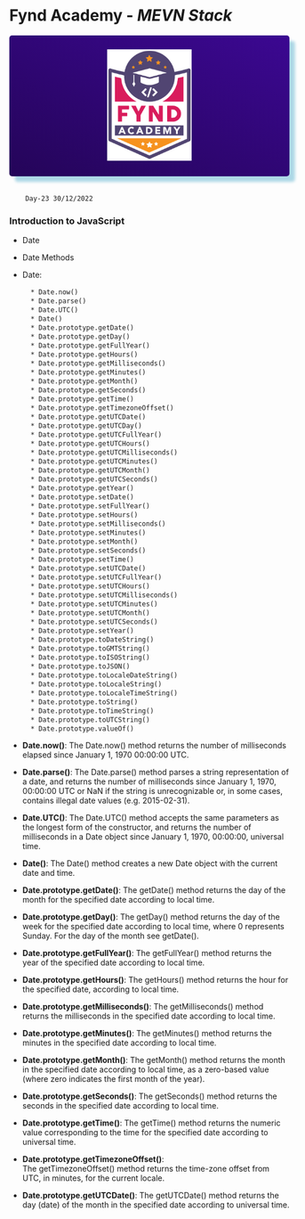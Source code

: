 # Fynd Academy - _MEVN Stack_

<center>

<div style="padding:25px 0 25px 0 ;background: linear-gradient(25deg, #000000, #5d0ce4);background-size: 400% 400%;color:#fff;border-radius:5px;box-shadow: 10px 10px 5px lightblue;">

<img style="background:transparent" src="../assets/6037ed523cde7f1958341705_logo-removebg-preview.png" height="200"/>


</div>
</center>
<br/>

        Day-23 30/12/2022


### Introduction to JavaScript 

* Date
* Date Methods

* Date:
        
        * Date.now()
        * Date.parse()
        * Date.UTC()
        * Date()
        * Date.prototype.getDate()
        * Date.prototype.getDay()
        * Date.prototype.getFullYear()
        * Date.prototype.getHours()
        * Date.prototype.getMilliseconds()
        * Date.prototype.getMinutes()
        * Date.prototype.getMonth()
        * Date.prototype.getSeconds()
        * Date.prototype.getTime()
        * Date.prototype.getTimezoneOffset()
        * Date.prototype.getUTCDate()
        * Date.prototype.getUTCDay()
        * Date.prototype.getUTCFullYear()
        * Date.prototype.getUTCHours()
        * Date.prototype.getUTCMilliseconds()
        * Date.prototype.getUTCMinutes()
        * Date.prototype.getUTCMonth()
        * Date.prototype.getUTCSeconds()
        * Date.prototype.getYear()
        * Date.prototype.setDate()
        * Date.prototype.setFullYear()
        * Date.prototype.setHours()
        * Date.prototype.setMilliseconds()
        * Date.prototype.setMinutes()
        * Date.prototype.setMonth()
        * Date.prototype.setSeconds()
        * Date.prototype.setTime()
        * Date.prototype.setUTCDate()
        * Date.prototype.setUTCFullYear()
        * Date.prototype.setUTCHours()
        * Date.prototype.setUTCMilliseconds()
        * Date.prototype.setUTCMinutes()
        * Date.prototype.setUTCMonth()
        * Date.prototype.setUTCSeconds()
        * Date.prototype.setYear()
        * Date.prototype.toDateString()
        * Date.prototype.toGMTString()
        * Date.prototype.toISOString()
        * Date.prototype.toJSON()
        * Date.prototype.toLocaleDateString()
        * Date.prototype.toLocaleString()
        * Date.prototype.toLocaleTimeString()
        * Date.prototype.toString()
        * Date.prototype.toTimeString()
        * Date.prototype.toUTCString()
        * Date.prototype.valueOf()

* **Date.now()**:
         The Date.now() method returns the number of milliseconds elapsed since January 1, 1970 00:00:00 UTC.

* **Date.parse()**:
        The Date.parse() method parses a string representation of a date, and returns the number of milliseconds since January 1, 1970, 00:00:00 UTC or NaN if the string is unrecognizable or, in some cases, contains illegal date values (e.g. 2015-02-31).

* **Date.UTC()**:
        The Date.UTC() method accepts the same parameters as the longest form of the constructor, and returns the number of milliseconds in a Date object since January 1, 1970, 00:00:00, universal time.

* **Date()**:
        The Date() method creates a new Date object with the current date and time.

* **Date.prototype.getDate()**:
        The getDate() method returns the day of the month for the specified date according to local time.

* **Date.prototype.getDay()**:
        The getDay() method returns the day of the week for the specified date according to local time, where 0 represents Sunday. For the day of the month see getDate().

* **Date.prototype.getFullYear()**:
        The getFullYear() method returns the year of the specified date according to local time.

* **Date.prototype.getHours()**:
        The getHours() method returns the hour for the specified date, according to local time.

* **Date.prototype.getMilliseconds()**:
        The getMilliseconds() method returns the milliseconds in the specified date according to local time.

* **Date.prototype.getMinutes()**:
        The getMinutes() method returns the minutes in the specified date according to local time.

* **Date.prototype.getMonth()**:
        The getMonth() method returns the month in the specified date according to local time, as a zero-based value (where zero indicates the first month of the year).

* **Date.prototype.getSeconds()**:
        The getSeconds() method returns the seconds in the specified date according to local time.

* **Date.prototype.getTime()**:
        The getTime() method returns the numeric value corresponding to the time for the specified date according to universal time.

* **Date.prototype.getTimezoneOffset()**:       
        The getTimezoneOffset() method returns the time-zone offset from UTC, in minutes, for the current locale.

* **Date.prototype.getUTCDate()**:
        The getUTCDate() method returns the day (date) of the month in the specified date according to universal time.